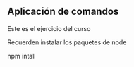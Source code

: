 ## Aplicación de comandos

Este es el ejercicio del curso

Recuerden instalar los paquetes de node

npm intall